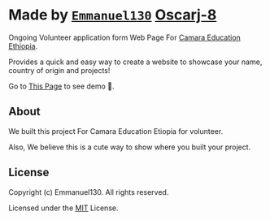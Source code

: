 
# Made by [`Emmanuel130`](github.com/Emmanuel130) [Oscarj-8](github.com/Oscarj-8)

 Ongoing Volunteer application form Web Page For [Camara Education Ethiopia](www.camara.org).

Provides a quick and easy way to create a website to showcase your name, country of origin and projects!

Go to [This Page](https://emmanuel130.github.io/Cmara-Education-Volunteer-website-final/) to see demo 🙂.

## About

We built this project For Camara Education Etiopia for volunteer.

Also, We believe this is a cute way to show where you built your project.


## License

Copyright (c) Emmanuel130. All rights reserved.

Licensed under the [MIT](LICENSE) License.

